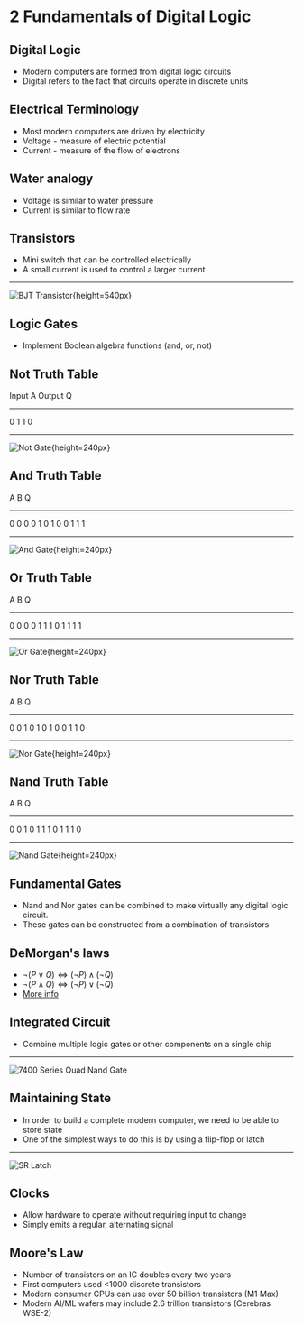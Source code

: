 2 Fundamentals of Digital Logic
===============================

Digital Logic
-------------

- Modern computers are formed from digital logic circuits
- Digital refers to the fact that circuits operate in discrete units

Electrical Terminology
---------------------

- Most modern computers are driven by electricity
- Voltage - measure of electric potential
- Current - measure of the flow of electrons

Water analogy
-------------

- Voltage is similar to water pressure
- Current is similar to flow rate

Transistors
-----------

- Mini switch that can be controlled electrically
- A small current is used to control a larger current

---

![BJT Transistor](https://upload.wikimedia.org/wikipedia/commons/9/91/Transistor_Simple_Circuit_Diagram_with_NPN_Labels.svg){height=540px}

Logic Gates
-----------

- Implement Boolean algebra functions (and, or, not)

Not Truth Table
---------------

Input A  Output Q
-------- --------
0        1
1        0

---


![Not Gate](https://upload.wikimedia.org/wikipedia/commons/6/60/NOT_ANSI_Labelled.svg){height=240px}


And Truth Table
---------------

A   B   Q
--- --- ---
0   0   0
0   1   0
1   0   0
1   1   1

---

![And Gate](https://upload.wikimedia.org/wikipedia/commons/b/b9/AND_ANSI_Labelled.svg){height=240px}

Or Truth Table
--------------

A   B   Q
--- --- ---
0   0   0
0   1   1
1   0   1
1   1   1

---

![Or Gate](https://upload.wikimedia.org/wikipedia/commons/1/16/OR_ANSI_Labelled.svg){height=240px}


Nor Truth Table
--------------

A   B   Q
--- --- ---
0   0   1
0   1   0
1   0   0
1   1   0

---

![Nor Gate](https://upload.wikimedia.org/wikipedia/commons/c/c6/NOR_ANSI_Labelled.svg){height=240px}

Nand Truth Table
--------------

A   B   Q
--- --- ---
0   0   1
0   1   1
1   0   1
1   1   0

---

![Nand Gate](https://upload.wikimedia.org/wikipedia/commons/e/e6/NAND_ANSI_Labelled.svg){height=240px}

Fundamental Gates
-----------------

- Nand and Nor gates can be combined to make virtually any digital logic circuit.
- These gates can be constructed from a combination of transistors

DeMorgan's laws
----------------

- $\neg(P\lor Q)\iff(\neg P)\land(\neg Q)$
- $\neg(P\land Q)\iff(\neg P)\lor(\neg Q)$
- [More info](https://en.wikipedia.org/wiki/De_Morgan's_laws)

Integrated Circuit
------------------

- Combine multiple logic gates or other components on a single chip

---

![7400 Series Quad Nand Gate](https://upload.wikimedia.org/wikipedia/commons/c/c6/TexasInstruments_7400_chip%2C_view_and_element_placement.jpg)

Maintaining State
-----------------

- In order to build a complete modern computer, we need to be able to store state
- One of the simplest ways to do this is by using a flip-flop or latch

---

![SR Latch](https://upload.wikimedia.org/wikipedia/commons/c/c6/R-S_mk2.gif)

Clocks
------

- Allow hardware to operate without requiring input to change
- Simply emits a regular, alternating signal

Moore's Law
-----------

- Number of transistors on an IC doubles every two years
- First computers used <1000 discrete transistors
- Modern consumer CPUs can use over 50 billion transistors (M1 Max)
- Modern AI/ML wafers may include 2.6 trillion transistors (Cerebras WSE-2)
